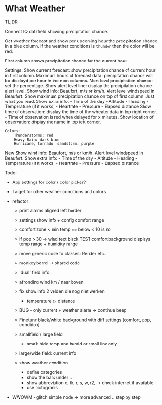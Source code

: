 # What Weather

TL;DR;

Connect IQ datafield showing precipitation chance.

Get weather forecast and show per upcoming hour the precipitation chance in a blue column.
If the weather conditions is `thunder` then the color will be red.

First column shows precipitation chance for the current hour.

Settings:
	Show current forecast: show precipitation chance of current hour in first column.
	Maximum hours of forecast data: precipitation chance will be displayd per hour in the next columns.
	Alert level precipitation chance: set the percentage.
	Show alert level line: display the precipitation chance alert level.
	Show wind info: Beaufort, m/s or km/h.
	Alert level windspeed in Beaufort.
	Show maximum precipitation chance on top of first column: Just what you read.
	Show extra info:
		- Time of the day
		- Altitude
		- Heading
		- Temperature (if it works)
		- Heartrate
		- Pressure
		- Elapsed distance
	Show time of observation: display the time of the wheater data in top right corner.
		- Time of observation is red when delayed for x minutes.
	Show location of observation: display the name in top left corner.

	Colors:
		Thunderstorms: red
		Heavy Rain: dark blue
		Hurricane, tornado, sandstorm: purple 
		    		       
New
	Show wind info: Beaufort, m/s or km/h.
	Alert level windspeed in Beaufort.
	Show extra info:
		- Time of the day
		- Altitude
		- Heading
		- Temperature (if it works)
		- Heartrate
		- Pressure
		- Elapsed distance
	
Todo:
 - App settings for color / color picker?
 - Target for other weather conditions and colors
 
 - refactor
	- print alarms aligned left border 
	- settings show info + config comfort range
	 
	- comfort zone
		< min temp == below 
		< 10 is no 
		
		 
	 - if pop > 30 -> wind text black
	TEST comfort background displays temp range + humidity range
	- move generic code to classes: Render etc..
	- monkey barrel -> shared code
	- 'dual' field info
	- afronding wind km / naar boven
	- fix show info 2 velden die nog niet werken
		- temperature
		x- distance
	- BUG - only current + weather alarm -> continue beep
	- Finetune black/white background with diff settings (comfort, pop, condition)

	- smallfield / large field
		- small: hide temp and humid or small line only

	- large/wide field: current info
	
	
	- show weather condition 
		- define categories
		- show the bars under ..
		- show abbreviation c, th, r, s, w, r2, -> check internet if available
		- use pictograms 
		

		

- WWOWM - glitch simple node -> more advanced .. step by step



